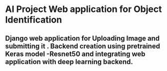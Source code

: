 # AI Project Web application for Object Identification
## Django web application for Uploading Image and submitting it . Backend creation using pretrained Keras model -Resnet50 and integrating web application with deep learning backend.

